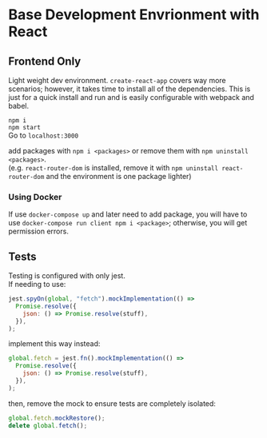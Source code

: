 # Base Development Envrionment with React

## Frontend Only

Light weight dev environment. `create-react-app` covers way more scenarios; however, it takes time to install all of the dependencies. This is just for a quick install and run and is easily configurable with webpack and babel.

`npm i`<br />
`npm start`<br />
Go to `localhost:3000`

add packages with `npm i <packages>` or remove them with `npm uninstall <packages>`.<br/>
(e.g. `react-router-dom` is installed, remove it with `npm uninstall react-router-dom` and the environment is one package lighter)

### Using Docker

If use `docker-compose up` and later need to add package, you will have to use `docker-compose run client npm i <package>`; otherwise, you will get permission errors.

## Tests

Testing is configured with only jest.<br />
If needing to use:

```javascript
jest.spyOn(global, "fetch").mockImplementation(() =>
  Promise.resolve({
    json: () => Promise.resolve(stuff),
  }),
);
```

implement this way instead:

```javascript
global.fetch = jest.fn().mockImplementation(() =>
  Promise.resolve({
    json: () => Promise.resolve(stuff),
  }),
);
```

then, remove the mock to ensure tests are completely isolated:

```javascript
global.fetch.mockRestore();
delete global.fetch();
```
